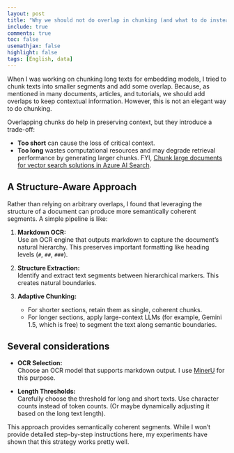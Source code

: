 ```yaml
---
layout: post
title: "Why we should not do overlap in chunking (and what to do instead)"
include: true
comments: true
toc: false
usemathjax: false
highlight: false
tags: [English, data]
---
```

When I was working on chunking long texts for embedding models, I tried to chunk texts into smaller segments and add some overlap. Because, as mentioned in many documents, articles, and tutorials, we should add overlaps to keep contextual information. However, this is not an elegant way to do chunking.

Overlapping chunks do help in preserving context, but they introduce a trade-off:
- **Too short** can cause the loss of critical context.
- **Too long** wastes computational resources and may degrade retrieval performance by generating larger chunks. FYI, [Chunk large documents for vector search solutions in Azure AI Search](https://learn.microsoft.com/en-us/azure/search/vector-search-how-to-chunk-documents).

## A Structure-Aware Approach

Rather than relying on arbitrary overlaps, I found that leveraging the structure of a document can produce more semantically coherent segments. A simple pipeline is like:

1. **Markdown OCR:**  
   Use an OCR engine that outputs markdown to capture the document’s natural hierarchy. This preserves important formatting like heading levels (`#`, `##`, `###`).

2. **Structure Extraction:**  
   Identify and extract text segments between hierarchical markers. This creates natural boundaries.

3. **Adaptive Chunking:**  
   - For shorter sections, retain them as single, coherent chunks.  
   - For longer sections, apply large-context LLMs (for example, Gemini 1.5, which is free) to segment the text along semantic boundaries.

## Several considerations

- **OCR Selection:**  
Choose an OCR model that supports markdown output. I use [MinerU](https://github.com/opendatalab/MinerU) for this purpose.

- **Length Thresholds:**  
  Carefully choose the threshold for long and short texts. Use character counts instead of token counts. (Or maybe dynamically adjusting it based on the long text length).



This approach provides semantically coherent segments. While I won’t provide detailed step-by-step instructions here, my experiments have shown that this strategy works pretty well.